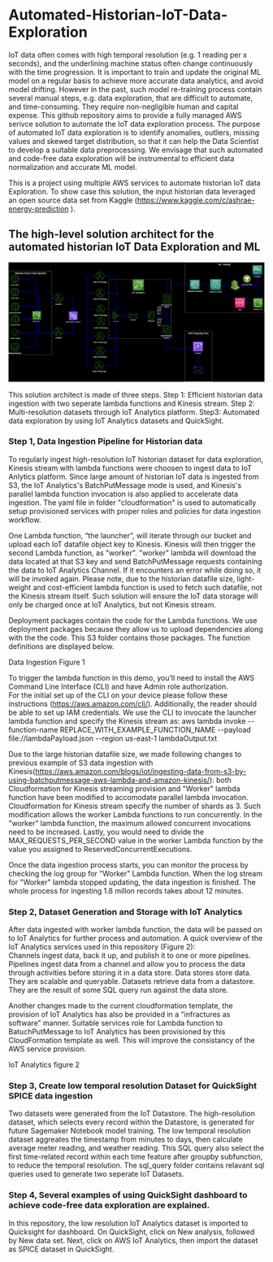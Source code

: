 # Automated-Historian-IoT-Data-Exploration
IoT data often comes with high temporal resolution (e.g. 1 reading per x seconds), and the underlining machine status
often change continuously with the time progression. It is important to train and update the original ML model on a regular basis
to achieve more accurate data analytics, and avoid model drifting. However in the past, such model re-training process contain several 
manual steps, e.g. data exploration, that are difficult to automate, and time-consuming. They require non-negligible human and capital expense.
This github repository aims to provide a fully managed AWS serivce solution to automate the IoT data exploration process. 
The purpose of automated IoT data exploration is to identify anomalies, outliers, missing values and skewed target distribution, so that it can help the Data Scientist to develop a suitable data preprocessing. 
We envisage that such automated and code-free data exploration will be instrumental to efficient data normalization and accurate ML model.

This is a project using multiple AWS services to automate historian IoT data Exploration. To show case this solution, the input historian data leveraged an open source data set from Kaggle (https://www.kaggle.com/c/ashrae-energy-prediction
). 

## The high-level solution architect for the automated historian IoT Data Exploration and ML

![alt text](https://github.com/Julia-Bobo-Hu/Automated-Historian-IoT-Data-Exploration/blob/master/images/Step1_architecture_revised_batch_method.png?raw=true)

This solution architect is made of three steps. Step 1: Efficient historian data ingestion with two seperate lambda functions and Kinesis stream. Step 2: Multi-resolution datasets through IoT Analytics platform. Step3: Automated data exploration by using IoT Analytics datasets and QuickSight.  

### Step 1, Data Ingestion Pipeline for Historian data

To regularly ingest high-resolution IoT historian dataset for data exploration, Kinesis stream with lambda functions were choosen to ingest data to IoT Anlytics platform. 
Since large amount of historian IoT data is ingested from S3, the IoT Analytics's BatchPutMessage mode is used, and Kinesis's parallel lambda function invocation is also applied to accelerate data ingestion.
The yaml file in folder "cloudformation" is used to automatically setup provisioned services with proper roles and policies for data ingestion workflow. 

One Lambda function, “the launcher”, will iterate through our bucket and upload each IoT datafile object key to Kinesis. 
Kinesis will then trigger the second Lambda function, as "worker". "worker" lambda will download the data located at that S3 key and send BatchPutMessage requests containing the data to IoT Analytics Channel. 
If it encounters an error while doing so, it will be invoked again. Please note, due to the historian datafile size, light-weight and cost-efficient lambda function is used to fetch such datafile, not the Kinesis stream itself.
Such solution will ensure the IoT data storage will only be charged once at IoT Analytics, but not Kinesis stream. 

Deployment packages contain the code for the Lambda functions. We use deployment packages because they allow us to upload dependencies along with the the code. 
This S3 folder contains those packages. The function definitions are displayed below.

Data Ingestion Figure 1

To trigger the lambda function in this demo, you’ll need to install the AWS Command Line Interface (CLI) and have Admin role authorization.  
For the initial set up of the CLI on your device please follow these instructions (https://aws.amazon.com/cli/). Additionally, the reader should be able to set up IAM credentials. 
We use the CLI to invocate the launcher lambda function and specify the Kinesis stream as: 
aws lambda invoke --function-name REPLACE_WITH_EXAMPLE_FUNCTION_NAME --payload file://lambdaPayload.json --region us-east-1 lambdaOutput.txt

Due to the large historian datafile size, we made following changes to previous example of S3 data ingestion with Kinesis(https://aws.amazon.com/blogs/iot/ingesting-data-from-s3-by-using-batchputmessage-aws-lambda-and-amazon-kinesis/): 
both Cloudformation for Kinesis streaming provision and "Worker" lambda function have been modified to accomodate parallel lambda invocation. 
Cloudformation for Kinesis stream specify the number of shards as 3. Such modification allows the worker Lambda functions to run concurrently. 
In the "worker" lambda function, the maximum allowed concurrent invocations need to be increased. 
Lastly, you would need to divide the MAX_REQUESTS_PER_SECOND value in the worker Lambda function by the value you assigned to ReservedConcurrentExecutions.

Once the data ingestion process starts, you can monitor the process by checking the log group for "Worker" Lambda function.
When the log stream for "Worker" lambda stopped updating, the data ingestion is finished. The whole process for ingesting 1.8 millon records takes about 12 minutes. 

### Step 2, Dataset Generation and Storage with IoT Analytics

After data ingested with worker lambda function, the data will be passed on to IoT Analytics for further process and automation. A quick overview of the IoT Analytics services used in this repository (Figure 2):  
Channels ingest data, back it up, and publish it to one or more pipelines.
Pipelines ingest data from a channel and allow you to process the data through activities before storing it in a data store.
Data stores store data. They are scalable and queryable.
Datasets retrieve data from a datastore. They are the result of some SQL query run against the data store.

Another changes made to the current cloudformation template, the provision of IoT Analytics has also be provided in a "infractures as software" manner. 
Suitable services role for Lambda function to BatuchPutMessage to IoT Analytics has been provisioned by this CloudFormation template as well.
This will improve the consistancy of the AWS service provision.  

IoT Analytics figure 2

### Step 3, Create low temporal resolution Dataset for QuickSight SPICE data ingestion 

Two datasets were generated from the IoT Datastore. The high-resolution dataset, which selects every record within the Datastore, is generated for future Sagemaker Notebook model training.
The low temporal resolution dataset aggreates the timestamp from minutes to days, then calculate average meter reading, and weather reading. 
This SQL query also select the first time-related record within each time feature after groupby subfunction, to reduce the temporal resolution. 
The sql_query folder contains relavant sql queries used to generate two seperate IoT Datasets.

### Step 4, Several examples of using QuickSight dashboard to achieve code-free data exploration are explained. 

In this repository, the low resolution IoT Analytics dataset is imported to Quicksight for dashboard. 
On QuickSight, click on New analysis, followed by New data set. Next, click on AWS IoT Analytics, then import the dataset as SPICE dataset in QuickSight. 







